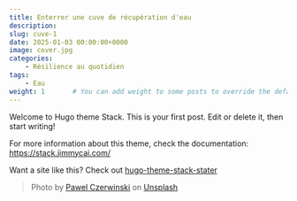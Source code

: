 ```yaml
---
title: Enterrer une cuve de récupération d'eau
description: 
slug: cuve-1
date: 2025-01-03 00:00:00+0000
image: cover.jpg
categories:
    - Résilience au quotidien
tags:
    - Eau
weight: 1       # You can add weight to some posts to override the default sorting (date descending)
---
```


Welcome to Hugo theme Stack. This is your first post. Edit or delete it, then start writing!

For more information about this theme, check the documentation: https://stack.jimmycai.com/

Want a site like this? Check out [hugo-theme-stack-stater](https://github.com/CaiJimmy/hugo-theme-stack-starter)

> Photo by [Pawel Czerwinski](https://unsplash.com/@pawel_czerwinski) on [Unsplash](https://unsplash.com/)